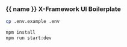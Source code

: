 ### {{ name }} X-Framework UI Boilerplate

```bash
cp .env.example .env
```

```bash
npm install
npm run start:dev
```
